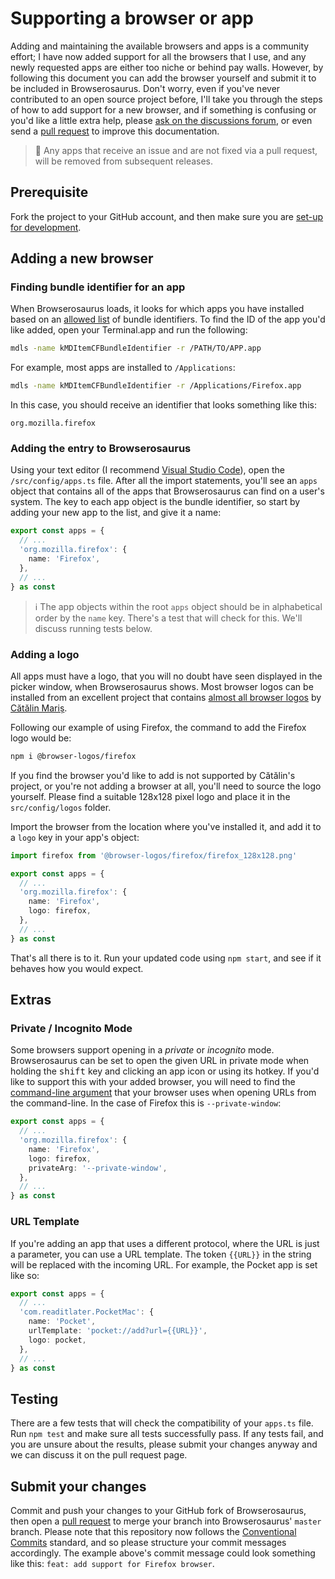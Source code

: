 # Supporting a browser or app

Adding and maintaining the available browsers and apps is a community effort; I
have now added support for all the browsers that I use, and any newly requested
apps are either too niche or behind pay walls. However, by following this
document you can add the browser yourself and submit it to be included in
Browserosaurus. Don't worry, even if you've never contributed to an open source
project before, I'll take you through the steps of how to add support for a new
browser, and if something is confusing or you'd like a little extra help, please
[ask on the discussions forum](https://github.com/will-stone/browserosaurus/discussions/categories/q-a),
or even send a
[pull request](https://github.com/will-stone/browserosaurus/pulls) to improve
this documentation.

> 🚨 Any apps that receive an issue and are not fixed via a pull request, will
> be removed from subsequent releases.

## Prerequisite

Fork the project to your GitHub account, and then make sure you are
[set-up for development](./setting-up-for-development.md).

## Adding a new browser

### Finding bundle identifier for an app

When Browserosaurus loads, it looks for which apps you have installed based on
an
[allowed list](https://github.com/will-stone/browserosaurus/blob/master/src/config/apps.ts)
of bundle identifiers. To find the ID of the app you'd like added, open your
Terminal.app and run the following:

```sh
mdls -name kMDItemCFBundleIdentifier -r /PATH/TO/APP.app
```

For example, most apps are installed to `/Applications`:

```sh
mdls -name kMDItemCFBundleIdentifier -r /Applications/Firefox.app
```

In this case, you should receive an identifier that looks something like this:

```
org.mozilla.firefox
```

### Adding the entry to Browserosaurus

Using your text editor (I recommend
[Visual Studio Code](https://code.visualstudio.com/)), open the
`/src/config/apps.ts` file. After all the import statements, you'll see an
`apps` object that contains all of the apps that Browserosaurus can find on a
user's system. The key to each app object is the bundle identifier, so start by
adding your new app to the list, and give it a name:

```ts
export const apps = {
  // ...
  'org.mozilla.firefox': {
    name: 'Firefox',
  },
  // ...
} as const
```

> ℹ️ The app objects within the root `apps` object should be in alphabetical
> order by the `name` key. There's a test that will check for this. We'll
> discuss running tests below.

### Adding a logo

All apps must have a logo, that you will no doubt have seen displayed in the
picker window, when Browserosaurus shows. Most browser logos can be installed
from an excellent project that contains
[almost all browser logos](https://github.com/alrra/browser-logos) by
[Cătălin Mariș](https://github.com/alrra).

Following our example of using Firefox, the command to add the Firefox logo
would be:

```sh
npm i @browser-logos/firefox
```

If you find the browser you'd like to add is not supported by Cătălin's project,
or you're not adding a browser at all, you'll need to source the logo yourself.
Please find a suitable 128x128 pixel logo and place it in the `src/config/logos`
folder.

Import the browser from the location where you've installed it, and add it to a
`logo` key in your app's object:

```ts
import firefox from '@browser-logos/firefox/firefox_128x128.png'

export const apps = {
  // ...
  'org.mozilla.firefox': {
    name: 'Firefox',
    logo: firefox,
  },
  // ...
} as const
```

That's all there is to it. Run your updated code using `npm start`, and see if
it behaves how you would expect.

## Extras

### Private / Incognito Mode

Some browsers support opening in a _private_ or _incognito_ mode. Browserosaurus
can be set to open the given URL in private mode when holding the
<kbd>shift</kbd> key and clicking an app icon or using its hotkey. If you'd like
to support this with your added browser, you will need to find the
[command-line argument](https://en.wikipedia.org/wiki/Command-line_interface#Arguments)
that your browser uses when opening URLs from the command-line. In the case of
Firefox this is `--private-window`:

```ts
export const apps = {
  // ...
  'org.mozilla.firefox': {
    name: 'Firefox',
    logo: firefox,
    privateArg: '--private-window',
  },
  // ...
} as const
```

### URL Template

If you're adding an app that uses a different protocol, where the URL is just a
parameter, you can use a URL template. The token `{{URL}}` in the string will be
replaced with the incoming URL. For example, the Pocket app is set like so:

```ts
export const apps = {
  // ...
  'com.readitlater.PocketMac': {
    name: 'Pocket',
    urlTemplate: 'pocket://add?url={{URL}}',
    logo: pocket,
  },
  // ...
} as const
```

## Testing

There are a few tests that will check the compatibility of your `apps.ts` file.
Run `npm test` and make sure all tests successfully pass. If any tests fail, and
you are unsure about the results, please submit your changes anyway and we can
discuss it on the pull request page.

## Submit your changes

Commit and push your changes to your GitHub fork of Browserosaurus, then open a
[pull request](https://github.com/will-stone/browserosaurus/pulls) to merge your
branch into Browserosaurus' `master` branch. Please note that this repository
now follows the
[Conventional Commits](https://www.conventionalcommits.org/en/v1.0.0/) standard,
and so please structure your commit messages accordingly. The example above's
commit message could look something like this:
`feat: add support for Firefox browser`.
